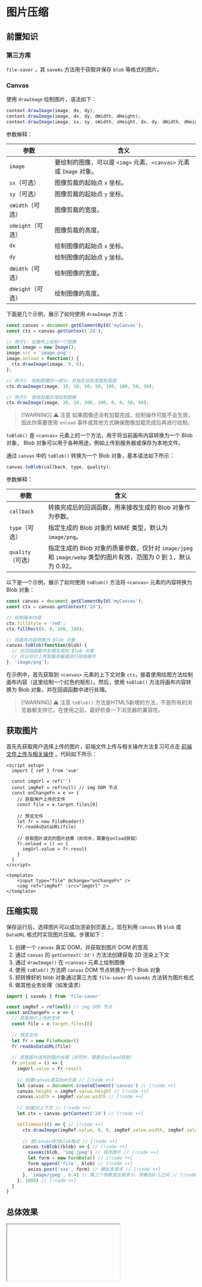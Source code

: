 # 图片压缩

## 前置知识

### 第三方库

`file-saver` ，其 `saveAs` 方法用于获取并保存 `blob` 等格式的图片。

### Canvas

使用 `drawImage` 绘制图片，语法如下：

```js
context.drawImage(image, dx, dy);
context.drawImage(image, dx, dy, dWidth, dHeight);
context.drawImage(image, sx, sy, sWidth, sHeight, dx, dy, dWidth, dHeight);
```

参数解释：

| 参数            | 含义                                                         |
| --------------- | ------------------------------------------------------------ |
| `image`           | 要绘制的图像，可以是 `<img>` 元素、`<canvas>` 元素或 `Image` 对象。 |
| `sx`（可选）      | 图像剪裁的起始点 `x` 坐标。        |
| `sy`（可选）      | 图像剪裁的起始点 `y` 坐标。        |
| `sWidth`（可选）  | 图像剪裁的宽度。                 |
| `sHeight`（可选） | 图像剪裁的高度。                 |
| `dx`              | 绘制图像的起始点 `x` 坐标。        |
| `dy`              | 绘制图像的起始点 `y` 坐标。        |
| `dWidth`（可选）  | 绘制图像的宽度。                 |
| `dHeight`（可选） | 绘制图像的高度。                 |

下面是几个示例，展示了如何使用 `drawImage` 方法：

```js
const canvas = document.getElementById('myCanvas');
const ctx = canvas.getContext('2d');

// 例子1: 在画布上绘制一个图像
const image = new Image();
image.src = 'image.png';
image.onload = function() {
  ctx.drawImage(image, 0, 0);
};

// 例子2: 绘制图像的一部分，并指定目标宽度和高度
ctx.drawImage(image, 10, 10, 50, 50, 100, 100, 50, 50);

// 例子3: 使用剪裁区域绘制图像
ctx.drawImage(image, 20, 20, 100, 100, 0, 0, 50, 50);
```

> [!WARNING] ⚠ 注意
> 如果图像还没有加载完成，绘制操作可能不会生效，因此你需要使用 `onload` 事件或其他方式确保图像加载完成后再进行绘制。

`toBlob()` 是 `<canvas>` 元素上的一个方法，用于将当前画布内容转换为一个 Blob 对象， Blob 对象可以用于各种用途，例如上传到服务器或保存为本地文件。

通过 `canvas` 中的 `toBlob()` 转换为一个 Blob 对象，基本语法如下所示：

```js
canvas.toBlob(callback, type, quality);
```

参数解释：

| 参数            | 含义                                                         |
| --------------- | ------------------------------------------------------------ |
| `callback`        | 转换完成后的回调函数，用来接收生成的 Blob 对象作为参数。     |
| `type`（可选）    | 指定生成的 Blob 对象的 MIME 类型，默认为 `image/png`。       |
| `quality`（可选） | 指定生成的 Blob 对象的质量参数，仅针对 `image/jpeg` 和 `image/webp` 类型的图片有效，范围为 0 到 1，默认为 0.92。 |

以下是一个示例，展示了如何使用 `toBlob()` 方法将 `<canvas>` 元素的内容转换为 Blob 对象：

```js
const canvas = document.getElementById('myCanvas');
const ctx = canvas.getContext('2d');

// 绘制画布内容
ctx.fillStyle = 'red';
ctx.fillRect(0, 0, 100, 100);

// 将画布内容转换为 Blob 对象
canvas.toBlob(function(blob) {
  // 在回调函数中处理生成的 Blob 对象
  // 可以将它上传到服务器或进行其他操作
}, 'image/png');
```

在示例中，首先获取到 `<canvas>` 元素的上下文对象 `ctx`，接着使用绘图方法绘制画布内容（这里绘制一个红色的矩形）。然后，使用 `toBlob()` 方法将画布内容转换为 Blob 对象，并在回调函数中进行处理。

> [!WARNING] ⚠ 注意
> `toBlob()` 方法是HTML5新增的方法，不是所有的浏览器都支持它。在使用之前，最好检查一下浏览器的兼容性。

## 获取图片

首先先获取用户选择上传的图片，前端文件上传与相关操作方法复习可点击 [前端文件上传与相关操作](/study/handle/前端文件上传与相关操作) 。代码如下所示：

```vue
<script setup>
  import { ref } from 'vue'
    
  const imgUrl = ref('')
  const imgRef = ref(null) // img DOM 节点
  const onChangeFn = e => {
    // 获取用户上传的文件
    const file = e.target.files[0]
        
    // 预览文件
    let fr = new FileReader()
    fr.readAsDataURL(file)
        
    // 获取图片读完的图片结果（非同步，需要在onload获取）
    fr.onload = () => {
      imgUrl.value = fr.result
    }
  }
</script>

<template>
	<input type="file" @change="onChangeFn" />
	<img ref="imgRef" :src="imgUrl" />
</template>
```

## 压缩实现

保存运行后，选择图片可以成功渲染到页面上。现在利用 `canvas` 转 `blob` 或 `DataURL` 格式时实现图片压缩。步骤如下：

1. 创建一个 `canvas` 真实 DOM，并获取到图片 DOM 的宽高
2. 通过 `canvas` 的 `getContext('2d')` 方法法创建获取 2D 渲染上下文
3. 通过 `drawImage()` 在 `<canvas>` 元素上绘制图像
4. 使用 `toBlob()` 方法把 `canvas` DOM 节点转换为一个 Blob 对象
5. 把转换好的 blob 对象通过第三方库 `file-saver` 的 `saveAs` 方法转为图片格式
6. 做其他业务处理（如发请求）

```js
import { saveAs } from 'file-saver'

const imgRef = ref(null) // img DOM 节点
const onChangeFn = e => {
  // 获取用户上传的文件
  const file = e.target.files[0]
        
  // 预览文件
  let fr = new FileReader()
  fr.readAsDataURL(file)
        
  // 获取图片读完的图片结果（非同步，需要在onload获取）
  fr.onload = () => {
    imgUrl.value = fr.result
    
    // 创建canvas真实dom元素 // [!code ++]
    let canvas = document.createElement('canvas') // [!code ++]
    canvas.height = imgRef.value.height // [!code ++]
    canvas.width = imgRef.value.width // [!code ++]
        
    // 创建2d上下文 // [!code ++]
    let ctx = canvas.getContext('2d') // [!code ++]

    setTimeout(() => { // [!code ++]
      ctx.drawImage(imgRef.value, 0, 0, imgRef.value.width, imgRef.value.height) // [!code ++]
      
      // 把canvas转为blob格式 // [!code ++]
      canvas.toBlob((blob) => { // [!code ++]
        saveAs(blob, 'img.jpeg') // 保存图片 // [!code ++]
        let form = new FormData() // [!code ++]
        form.append('file', blob) // [!code ++]
        axios.post('xxx', form) // 模拟发请求 // [!code ++]
      }, 'image/jpeg', 0.4) // 第三个参数是压缩多少，参数在0-1之间 // [!code ++]
    }, 1000) // [!code ++]
  }
}
```


## 总体效果
<Iframe url="https://duyidao.github.io/blogweb/#/info/canvas/compress" />